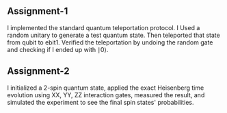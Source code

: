 ## Assignment-1

I implemented the standard quantum teleportation protocol. I Used a random unitary to generate a test quantum state. Then teleported that state from qubit to ebit1. Verified the teleportation by undoing the random gate and checking if I ended up with ∣0⟩.







## Assignment-2

I initialized a 2-spin quantum state, applied the exact Heisenberg time evolution using XX, YY, ZZ interaction gates, 
measured the result, and simulated the experiment to see the final spin states' probabilities.



